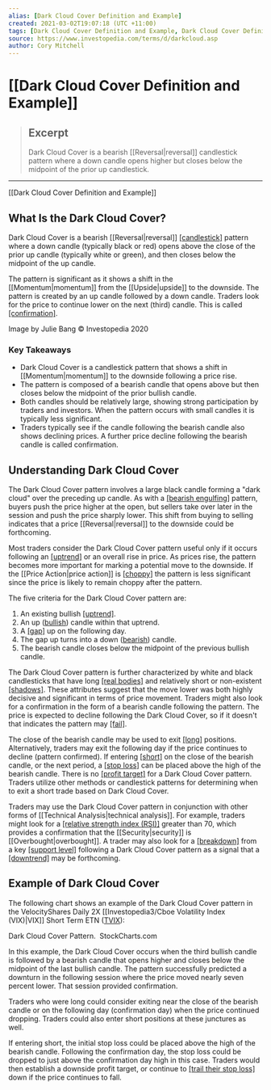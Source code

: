 ```yaml
---
alias: [Dark Cloud Cover Definition and Example]
created: 2021-03-02T19:07:18 (UTC +11:00)
tags: [Dark Cloud Cover Definition and Example, Dark Cloud Cover Definition and Example]
source: https://www.investopedia.com/terms/d/darkcloud.asp
author: Cory Mitchell
---
```


# [[Dark Cloud Cover Definition and Example]]

> ## Excerpt
> Dark Cloud Cover is a bearish [[Reversal|reversal]] candlestick pattern where a down candle opens higher but closes below the midpoint of the prior up candlestick.

---

[[Dark Cloud Cover Definition and Example]]
## What Is the Dark Cloud Cover?

Dark Cloud Cover is a bearish [[Reversal|reversal]] [[candlestick]](https://www.investopedia.com/terms/c/candlestick.asp) pattern where a down candle (typically black or red) opens above the close of the prior up candle (typically white or green), and then closes below the midpoint of the up candle.

The pattern is significant as it shows a shift in the [[Momentum|momentum]] from the [[Upside|upside]] to the downside. The pattern is created by an up candle followed by a down candle. Traders look for the price to continue lower on the next (third) candle. This is called [[confirmation]](https://www.investopedia.com/terms/c/confirmation.asp).

Image by Julie Bang © Investopedia 2020

### Key Takeaways

-   Dark Cloud Cover is a candlestick pattern that shows a shift in [[Momentum|momentum]] to the downside following a price rise.
-   The pattern is composed of a bearish candle that opens above but then closes below the midpoint of the prior bullish candle.
-   Both candles should be relatively large, showing strong participation by traders and investors. When the pattern occurs with small candles it is typically less significant.
-   Traders typically see if the candle following the bearish candle also shows declining prices. A further price decline following the bearish candle is called confirmation.

## Understanding Dark Cloud Cover

The Dark Cloud Cover pattern involves a large black candle forming a "dark cloud" over the preceding up candle. As with a [[bearish engulfing]](https://www.investopedia.com/terms/b/bearishengulfingp.asp) pattern, buyers push the price higher at the open, but sellers take over later in the session and push the price sharply lower. This shift from buying to selling indicates that a price [[Reversal|reversal]] to the downside could be forthcoming.

Most traders consider the Dark Cloud Cover pattern useful only if it occurs following an [[uptrend]](https://www.investopedia.com/terms/u/uptrend.asp) or an overall rise in price. As prices rise, the pattern becomes more important for marking a potential move to the downside. If the [[Price Action|price action]] is [[choppy]](https://www.investopedia.com/terms/c/choppymarket.asp) the pattern is less significant since the price is likely to remain choppy after the pattern.

The five criteria for the Dark Cloud Cover pattern are:

1.  An existing bullish [[uptrend]](https://www.investopedia.com/terms/u/uptrend.asp).
2.  An up ([bullish](https://www.investopedia.com/terms/b/bull.asp)) candle within that uptrend.
3.  A [[gap]](https://www.investopedia.com/terms/g/gap.asp) up on the following day.
4.  The gap up turns into a down ([bearish](https://www.investopedia.com/terms/b/bear.asp)) candle.
5.  The bearish candle closes below the midpoint of the previous bullish candle.

The Dark Cloud Cover pattern is further characterized by white and black candlesticks that have long [[real bodies]](https://www.investopedia.com/terms/r/realbody.asp) and relatively short or non-existent [[shadows]](https://www.investopedia.com/terms/s/shadow.asp). These attributes suggest that the move lower was both highly decisive and significant in terms of price movement. Traders might also look for a confirmation in the form of a bearish candle following the pattern. The price is expected to decline following the Dark Cloud Cover, so if it doesn't that indicates the pattern may [[fail]](https://www.investopedia.com/terms/f/failedbreak.asp).

The close of the bearish candle may be used to exit [[long]](https://www.investopedia.com/terms/l/long.asp) positions. Alternatively, traders may exit the following day if the price continues to decline (pattern confirmed). If entering [[short]](https://www.investopedia.com/terms/s/short.asp) on the close of the bearish candle, or the next period, a [[stop loss]](https://www.investopedia.com/terms/s/stop-lossorder.asp) can be placed above the high of the bearish candle. There is no [[profit target]](https://www.investopedia.com/terms/p/profit-target.asp) for a Dark Cloud Cover pattern. Traders utilize other methods or candlestick patterns for determining when to exit a short trade based on Dark Cloud Cover.

Traders may use the Dark Cloud Cover pattern in conjunction with other forms of [[Technical Analysis|technical analysis]]. For example, traders might look for a [[relative strength index (RSI)]](https://www.investopedia.com/terms/r/rsi.asp) greater than 70, which provides a confirmation that the [[Security|security]] is [[Overbought|overbought]]. A trader may also look for a [[breakdown]](https://www.investopedia.com/terms/b/breakdown.asp) from a key [[support level]](https://www.investopedia.com/terms/s/support.asp) following a Dark Cloud Cover pattern as a signal that a [[downtrend]](https://www.investopedia.com/terms/d/downtrend.asp) may be forthcoming.

## Example of Dark Cloud Cover

The following chart shows an example of the Dark Cloud Cover pattern in the VelocityShares Daily 2X [[Investopedia3/Cboe Volatility Index (VIX)|VIX]] Short Term ETN ([TVIX](https://www.investopedia.com/markets/[[Quote|quote]]?tvwidgetsymbol=tvix)):

Dark Cloud Cover Pattern.  StockCharts.com

In this example, the Dark Cloud Cover occurs when the third bullish candle is followed by a bearish candle that opens higher and closes below the midpoint of the last bullish candle. The pattern successfully predicted a downturn in the following session where the price moved nearly seven percent lower. That session provided confirmation.

Traders who were long could consider exiting near the close of the bearish candle or on the following day (confirmation day) when the price continued dropping. Traders could also enter short positions at these junctures as well.

If entering short, the initial stop loss could be placed above the high of the bearish candle. Following the confirmation day, the stop loss could be dropped to just above the confirmation day high in this case. Traders would then establish a downside profit target, or continue to [[trail their stop loss]](https://www.investopedia.com/terms/t/trailingstop.asp) down if the price continues to fall.
